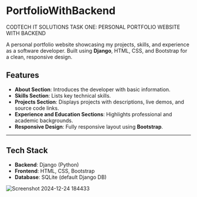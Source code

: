 # PortfolioWithBackend
CODTECH IT SOLUTIONS
TASK ONE: PERSONAL PORTFOLIO WEBSITE WITH BACKEND

A personal portfolio website showcasing my projects, skills, and experience as a software developer. Built using **Django**, HTML, CSS, and Bootstrap for a clean, responsive design.
## Features
- **About Section**: Introduces the developer with basic information.
- **Skills Section**: Lists key technical skills.
- **Projects Section**: Displays projects with descriptions, live demos, and source code links.
- **Experience and Education Sections**: Highlights professional and academic backgrounds.
- **Responsive Design**: Fully responsive layout using **Bootstrap**.

---

## Tech Stack
- **Backend**: Django (Python)
- **Frontend**: HTML, CSS, Bootstrap
- **Database**: SQLite (default Django DB)

![Screenshot 2024-12-24 184433](https://github.com/user-attachments/assets/93dfdc67-e4b7-43eb-9568-801822d2b8c9)

